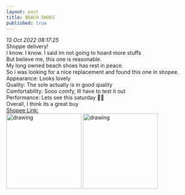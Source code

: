 ```yaml
---
layout: post
title: BEACH SHOES
published: true
---
```

_13 Oct 2022 08:17:25_
<br>
Shoppe delivery!
<br>
I know. I know. I said im not going to hoard more stuffs
<br>
But believe me, this one is reasonable.
<br>
My long owned beach shoes has rest in peace.
<br>
So i was looking for a nice replacement and found this one in shopee.
<br>
Appearance: Looks lovely
<br>
Quality: The sole actually is in good quality
<br>
Comfortability: Sooo comfy, Ill have to test it out
<br>
Performance: Lets see this saturday 💪🏻
<br>
Overall, I think its a great buy
<br>
[Shopee Link:](https://shopee.sg/Aqua-shoe-Watersports-bootie-thick-tpr-outsole-5mm-Neoprene-with-shoe-lace-suitable-for-beach-holiday-daily-use-i.19754095.7761390344 "Beach Shoes")
<br>
<img src="https://drive.google.com/uc?export=view&id=18wwAeGAA70rOZMqorHxpAL5y3aV4BgYz" alt="drawing" width="200"/> <img src="https://drive.google.com/uc?export=view&id=1tsj50FtGecfmN4cxnDUUG-nCEtRw5IWk" alt="drawing" width="200"/>
